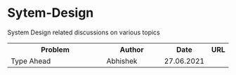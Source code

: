 # Sytem-Design
System Design related discussions on various topics

<html>
 <head>
   <meta name="google-site-verification" content="51-SvI8HZUI-LZeTLCLZ2elSKK68KLwNvjjvbIdbtf4" />
 </head>
 <body>

<table style="font-family: "Century Gothic", CenturyGothic, Geneva, AppleGothic, sans-serif;width:100%"> 
  <tr>
    <th width="55%">Problem</th>
    <th width="30%">Author</th>
    <th width="15%">Date</th>
   <th width="5%">URL</th>
  </tr>
  <tr>
    <td>Type Ahead</td>
    <td>Abhishek</td>
    <td>27.06.2021</td>
    <td><a href="https://docs.google.com/presentation/d/1TIzt0yAc1iWEE8CcNkTyuUt-Y40kdf4WdGfLT6nbLDE/edit?ts=60d82096#slide=id.gdde67998d7_0_6"></a>
  </tr>
   </table>
 </body>
</html>
